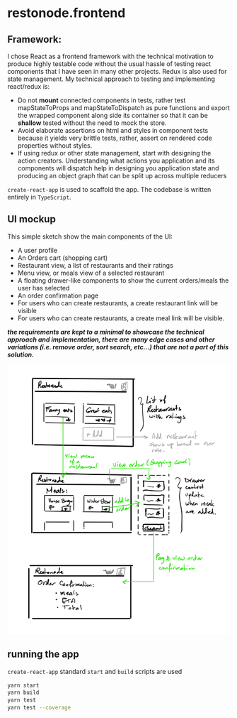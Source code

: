 # restonode.frontend

## Framework:

I chose React as a frontend framework with the technical motivation to produce highly testable code without the usual hassle of testing react components that I have seen in many other projects. Redux is also used for state management. My technical approach to testing and implementing react/redux is:

- Do not **mount** connected components in tests, rather test mapStateToProps and mapStateToDispatch as pure functions and export the wrapped component along side its container so that it can be **shallow** tested without the need to mock the store.
- Avoid elaborate assertions on html and styles in component tests because it yields very brittle tests, rather, assert on rendered code properties without styles.
- If using redux or other state management, start with designing the action creators. Understanding what actions you application and its components will dispatch help in designing you application state and producing an object graph that can be split up across multiple reducers

`create-react-app` is used to scaffold the app. The codebase is written entirely in `TypeScript`. 

## UI mockup

This simple sketch show the main components of the UI:
- A user profile
- An Orders cart (shopping cart)
- Restaurant view, a list of restaurants and their ratings
- Menu view, or meals view of a selected restaurant
- A floating drawer-like components to show the current orders/meals the user has selected
- An order confirmation page
- For users who can create restaurants, a create restaurant link will be visible
- For users who can create restaurants, a create meal link will be visible.

***the requirements are kept to a minimal to showcase the technical approach and implementation, there are many edge cases and other variations (i.e. remove order, sort search, etc...) that are not a part of this solution.***

![ui mockup](ui-mockup.png)

## running the app
`create-react-app` standard `start` and `build` scripts are used
```bash
yarn start
yarn build
yarn test
yarn test --coverage 
```

